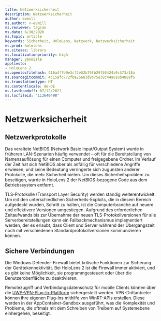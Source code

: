 ```yaml
---
title: Netzwerksicherheit
description: Netzwerksicherheit
author: evmill
ms.author: v-evmill
ms.reviewer: tagran
ms.date: 6/30/2020
ms.topic: article
keywords: Sicherheit, HoloLens, Netzwerk, Netzwerksicherheit
ms.prod: hololens
ms.sitesec: library
ms.localizationpriority: high
manager: yannisle
appliesto:
- HoloLens 2
ms.openlocfilehash: 416a4f7b9e3cf2e52b79fb29f50424a9c573a18a
ms.sourcegitcommit: 4c15afc772fba26683d9b75e38c44a018b4889f6
ms.translationtype: HT
ms.contentlocale: de-DE
ms.lasthandoff: 07/12/2021
ms.locfileid: "113640490"
---
```

# <a name="network-security"></a>Netzwerksicherheit

## <a name="network-protocols"></a>Netzwerkprotokolle

Das veraltete NetBIOS (Network Basic Input/Output System) wurde in früheren LAN-Szenarien häufig verwendet – oft für die Bereitstellung von Namensauflösung für einen Computer und freigegebene Ordner. Im Verlauf der Zeit hat sich NetBIOS aber als anfällig für verschiedene Angriffe erwiesen, und seine Bedeutung verringerte sich zugunsten anderer Protokolle, die mehr Sicherheit bieten. Um dieses Sicherheitsproblem zu beseitigen, wurde in HoloLens 2 der NetBIOS-bezogene Code aus dem Betriebssystem entfernt.

TLS-Protokolle (Transport Layer Security) werden ständig weiterentwickelt. Um mit den unterschiedlichen Sicherheits-Exploits, die in diesem Bereich aufgedeckt wurden, Schritt zu halten, ist die Computerbranche auf neuere und effektivere Versionen umgestiegen. Aufgrund des erforderlichen Zeitaufwands bis zur Übernahme der neuen TLS-Protokollversionen für alle Serverbereitstellungen kann ein Fallbackmechanismus implementiert werden, der es erlaubt, dass Client und Server während der Übergangszeit noch mit verschiedenen Standardprotokollversionen kommunizieren können.

## <a name="secure-connectivity"></a>Sichere Verbindungen 

Die Windows Defender-Firewall bietet kritische Funktionen zur Sicherung der Gerätekonnektivität. Bei HoloLens 2 ist die Firewall immer aktiviert, und es gibt keine Möglichkeit, sie programmgesteuert oder über die Benutzeroberfläche zu deaktivieren.

Remotezugriff und Verbindungsdatenschutz für mobile Clients können über die [UWP-VPN-Plug-In-Plattform](/uwp/api/Windows.Networking.Vpn?view=winrt-19041) sichergestellt werden. VPN-Drittanbieter können ihre eigenen Plug-Ins mithilfe von WinRT-APIs erstellen. Diese werden in der AppContainer-Sandbox ausgeführt, was die Komplexität und Probleme, die oftmals mit dem Schreiben von Treibern auf Systemebene einhergehen, beseitigt.
